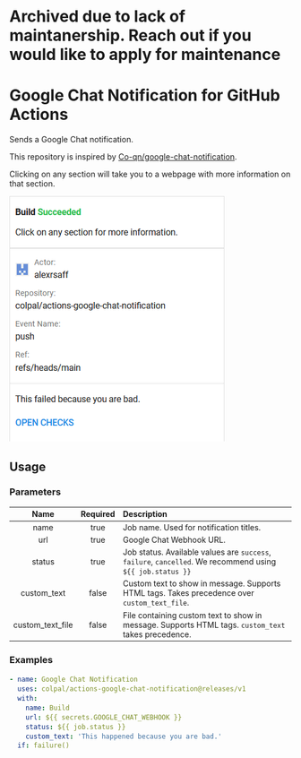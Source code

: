 # Archived due to lack of maintanership. Reach out if you would like to apply for maintenance

# Google Chat Notification for GitHub Actions

Sends a Google Chat notification.

This repository is inspired by [Co-qn/google-chat-notification](https://github.com/Co-qn/google-chat-notification).

Clicking on any section will take you to a webpage with more information on that section.

![Success](images/success.png "Success")

## Usage
### Parameters
|Name|Required|Description|
|:---:|:---:|:---|
|name|true|Job name. Used for notification titles.|
|url|true|Google Chat Webhook URL.|
|status|true|Job status. Available values are `success`, `failure`, `cancelled`. We recommend using `${{ job.status }}`|
|custom_text|false|Custom text to show in message. Supports HTML tags. Takes precedence over `custom_text_file`.|
|custom_text_file|false|File containing custom text to show in message. Supports HTML tags. `custom_text` takes precedence.|

### Examples
```yaml
- name: Google Chat Notification
  uses: colpal/actions-google-chat-notification@releases/v1
  with:
    name: Build
    url: ${{ secrets.GOOGLE_CHAT_WEBHOOK }}
    status: ${{ job.status }}
    custom_text: 'This happened because you are bad.'
  if: failure()
```
